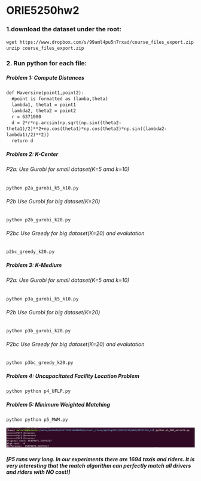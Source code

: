 # ORIE5250hw2
### 1.download the dataset under the root:
```
wget https://www.dropbox.com/s/99aml4pu5n7rxad/course_files_export.zip
unzip course_files_export.zip
```
### 2. Run python for each file:
##### Problem 1: Compute Distances
```
def Haversine(point1,point2):
  #point is formatted as (lamba,theta)
  lambda1, theta1 = point1
  lambda2, theta2 = point2
  r = 6371000
  d = 2*r*np.arcsin(np.sqrt(np.sin((theta2-theta1)/2)**2+np.cos(theta1)*np.cos(theta2)*np.sin((lambda2-lambda1)/2)**2))
  return d
```
##### Problem 2: K-Center
###### P2a: Use Gurobi for small dataset(K=5 amd k=10)
```
python p2a_gurobi_k5_k10.py
```
###### P2b Use Gurobi for big dataset(K=20)
```
python p2b_gurobi_k20.py
```
###### P2bc Use Greedy for big dataset(K=20) and evalutation
```
p2bc_greedy_k20.py
```

##### Problem 3: K-Medium
###### P2a: Use Gurobi for small dataset(K=5 amd k=10)
```
python p3a_gurobi_k5_k10.py
```
###### P2b Use Gurobi for big dataset(K=20)
```
python p3b_gurobi_k20.py
```
###### P2bc Use Greedy for big dataset(K=20) and evalutation
```
python p3bc_greedy_k20.py
```

##### Problem 4: Uncapacitated Facility Location Problem
```
python python p4_UFLP.py
```
##### Problem 5: Minimum Weighted Matching
```
python python p5_MWM.py
```
![alt text](https://github.com/MCLYang/ORIE5250_A1/blob/main/src/screen.png)
##### [P5 runs very long. In our experiments there are 1694 taxis and riders. It is very interesting that the match algorithm can perfectly match all drivers and riders with NO cost!]
